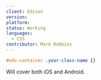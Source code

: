 ```yaml
---
client: Edison
version:
platform:
status: Working
languages:
  - CSS
contributor: Mark Robbins
---
```


```css
#edo-container .your-class-name {}
```

Will cover both iOS and Android.
